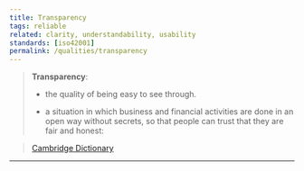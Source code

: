 ```yaml
---
title: Transparency
tags: reliable 
related: clarity, understandability, usability
standards: [iso42001]
permalink: /qualities/transparency
---
```


>**Transparency**:
>
>* the quality of being easy to see through.
>
>* a situation in which business and financial activities are done in an open way without secrets, so that people can trust that they are fair and honest:

>[Cambridge Dictionary](https://dictionary.cambridge.org/dictionary/english/transparency)

<hr class="with-no-margin"/>

